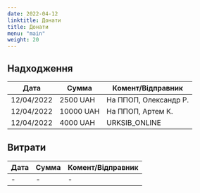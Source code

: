 ```yaml
---
date: 2022-04-12
linktitle: Донати
title: Донати
menu: "main"
weight: 20
---
```


## Надходження

| Дата | Сумма | Комент/Відправник |
| ---- | ----- | ----- |
| 12/04/2022  | 2500 UAH   | На ППОП, Олександр Р.   |
| 12/04/2022  | 10000 UAH   | На ППОП, Артем К.   |
| 12/04/2022  | 4000 UAH   | URKSIB_ONLINE |
## Витрати

| Дата | Сумма | Комент/Відправник |
| ---- | ----- | ----- |
| -  | -   | -   |
